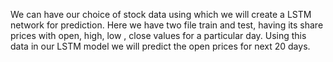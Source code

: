 
We can have our choice of stock data using which we will create a LSTM network for prediction.
Here we have two file train and test, having its  share prices with open, high, low , close values for a particular day. Using this data in our LSTM model we will predict the open prices for next 20 days.


